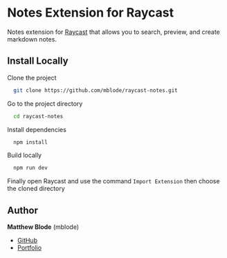 # Notes Extension for Raycast

Notes extension for [Raycast](https://www.raycast.com/) that allows you to search, preview, and create markdown notes.

## Install Locally

Clone the project

```bash
  git clone https://github.com/mblode/raycast-notes.git
```

Go to the project directory

```bash
  cd raycast-notes
```

Install dependencies

```bash
  npm install
```

Build locally

```bash
  npm run dev
```

Finally open Raycast and use the command `Import Extension` then choose the cloned directory

## Author

**Matthew Blode** (mblode)

- [GitHub](https://www.github.com/mblode)
- [Portfolio](https://matthewblode.com)
